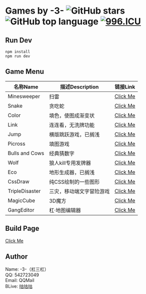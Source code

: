 # Games by -3- ![GitHub stars](https://img.shields.io/github/stars/lucky131/Games.svg?style=social) ![GitHub top language](https://img.shields.io/github/languages/top/lucky131/Games.svg) [![996.ICU](https://img.shields.io/badge/link-996.icu-red.svg)](https://996.icu)
## Run Dev
```
npm install
npm run dev
```
## Game Menu
名称Name | 描述Description | 链接Link
--- | --- | ---
Minesweeper     | 扫雷 | [Click Me](https://lucky131.github.io/GamesPage/#/minesweeper)
Snake           | 贪吃蛇 | [Click Me](https://lucky131.github.io/GamesPage/#/snake)
Color           | 填色，使图成渐变状 | [Click Me](https://lucky131.github.io/GamesPage/#/color)
Link            | 连连看，无洗牌功能 | [Click Me](https://lucky131.github.io/GamesPage/#/link)
Jump            | 横版跳跃游戏，已搁浅 | [Click Me](https://lucky131.github.io/GamesPage/#/jump)
Picross         | 填图游戏 | [Click Me](https://lucky131.github.io/GamesPage/#/picross)
Bulls and Cows  | 经典猜数字 | [Click Me](https://lucky131.github.io/GamesPage/#/digital)
Wolf            | 狼人kill专用发牌器 | [Click Me](https://lucky131.github.io/GamesPage/#/wolf)
Eco             | 地形生成器，已搁浅 | [Click Me](https://lucky131.github.io/GamesPage/#/eco)
CssDraw         | 纯CSS绘制的一些图形 | [Click Me](https://lucky131.github.io/GamesPage/#/cssDraw)
TripleDisaster  | 三灾，移动端文字冒险游戏 | [Click Me](https://lucky131.github.io/GamesPage/#/tripleDisaster)
MagicCube       | 3D魔方 | [Click Me](https://lucky131.github.io/GamesPage/#/magicCube)
GangEditor      | 杠·地图编辑器 | [Click Me](https://lucky131.github.io/GamesPage/#/gangEditor)

## Build Page
[Click Me](https://lucky131.github.io/GamesPage/)
## Author
Name: -3-（杠三杠）  
QQ: 542723049  
Email: QQMail  
BLive: [咕咕咕](https://live.bilibili.com/38115)  
